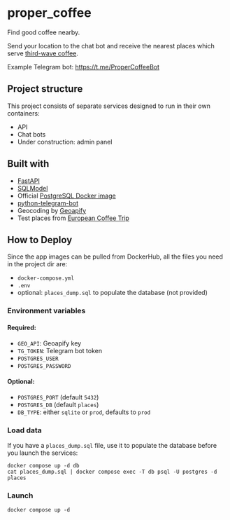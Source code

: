 # proper_coffee
Find good coffee nearby.

Send your location to the chat bot and receive the nearest places which serve
[third-wave coffee](https://www.google.com/url?sa=t&rct=j&q=&esrc=s&source=web&cd=&cad=rja&uact=8&ved=2ahUKEwj49tH2ga2BAxWrR_EDHZxGB_oQFnoECBEQAQ&url=https%3A%2F%2Fen.wikipedia.org%2Fwiki%2FThird-wave_coffee&usg=AOvVaw1dza8W2LTjiHghzvif1AvW&opi=89978449). 

Example Telegram bot: https://t.me/ProperCoffeeBot

## Project structure
This project consists of separate services 
designed to run in their own containers: 
- API
- Chat bots
- Under construction: admin panel

## Built with
- [FastAPI](https://fastapi.tiangolo.com/) 
- [SQLModel](https://sqlmodel.tiangolo.com/)
- Official [PostgreSQL Docker image](https://hub.docker.com/_/postgres/)
- [python-telegram-bot](https://python-telegram-bot.org/)
- Geocoding by [Geoapify](https://www.geoapify.com/)
- Test places from [European Coffee Trip](https://europeancoffeetrip.com/berlin/)

## How to Deploy
Since the app images can be pulled from DockerHub, 
all the files you need in the project dir are:
- `docker-compose.yml`
- `.env`
- optional: `places_dump.sql` to populate the database (not provided)

### Environment variables
#### Required:
- `GEO_API`: Geoapify key
- `TG_TOKEN`: Telegram bot token
- `POSTGRES_USER` 
- `POSTGRES_PASSWORD`

#### Optional:
- `POSTGRES_PORT` (default `5432`)
- `POSTGRES_DB` (default `places`)
- `DB_TYPE`: either `sqlite` or `prod`, defaults to `prod`


### Load data
If you have a `places_dump.sql` file, use it to populate the database before 
you launch the services:
```shell
docker compose up -d db
cat places_dump.sql | docker compose exec -T db psql -U postgres -d places
```

### Launch
```shell
docker compose up -d
```
